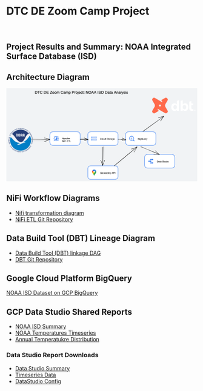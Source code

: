 <h1>DTC DE Zoom Camp Project</h1>
<br>
<h2>Project Results and Summary: NOAA Integrated Surface Database (ISD)</h2>
<p>
<h2>Architecture Diagram</h2>
<img src="https://github.com/ptking777/dtc-de-project/blob/main/images/architecture.png" alt="Architecture Diagram">
<p>
<h2>NiFi Workflow Diagrams</h2>
<ul>
<li>  
<a href="https://github.com/ptking777/dtc-de-project/blob/main/images/nifi-data-flow.png">Nifi transformation diagram</a>
  </li><li>
<a href="https://github.com/ptking777/dtc_de_nifi_project">NiFi ETL Git Repository</a>
  </li>  
</ul>  
<p>
<h2>Data Build Tool (DBT) Lineage Diagram</h2>
<ul><li>
<a href="https://github.com/ptking777/dtc-de-project/blob/main/images/lineage-dark.png">Data Build Tool (DBT) linkage DAG</a>
</li><li>
<a href="https://github.com/ptking777/dbt_noaa_zoom">DBT Git Repository</a>
  </li>
  </ul>
<p>
<h2>Google Cloud Platform BigQuery</h2>
<a href="https://github.com/ptking777/dtc-de-project/blob/main/images/bigquery1.png">NOAA ISD Dataset on GCP BigQuery</a>
<p>
<h2>GCP Data Studio Shared Reports</h2>
<ul>  
<li> 
<a href="https://datastudio.google.com/reporting/cc59e191-29d1-4ccc-96b9-aa40df0f972a">NOAA ISD Summary</a>
  </li>
  <li>
<a href="https://datastudio.google.com/reporting/84dab303-90a3-4e8a-b198-6301f727a267">NOAA Temperatures Timeseries</a> 
  </li>
  <li>
<a href="https://datastudio.google.com/reporting/14168147-b487-42fb-851f-14f22854592c">Annual Temperatukre Distribution</a>  
  </li>
</ul>  
<p>  
<h3>Data Studio Report Downloads</h3>
<ul>
  <li>
<a href="https://github.com/ptking777/dtc-de-project/blob/main/images/NOAA_ISD_Temperature_Ranges.pdf">Data Studio Summary</a>
  </li><li>
<a href="https://github.com/ptking777/dtc-de-project/blob/main/images/NOAA_ISD%202.pdf">Timeseries Data</a>
  </li><li>
<a href="https://github.com/ptking777/dtc-de-project/blob/main/images/data-studio-config.png">DataStudio Config</a>
  </li>
  </ul>
<br>
<p>
